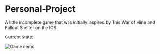 # Personal-Project
A little incomplete game that was initially inspired by This War of Mine and Fallout Shelter on the IOS.

Current State:

![Game demo](https://user-images.githubusercontent.com/57662868/200647167-cc4fae6c-4943-4327-b6b1-19b8067ecf5e.gif)
